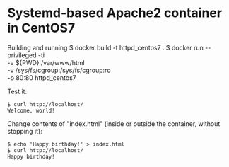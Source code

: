 Systemd-based Apache2 container in CentOS7
==========================================

Building and running
    $ docker build -t httpd_centos7 .
    $ docker run --privileged -ti \
            -v ${PWD}:/var/www/html \
            -v /sys/fs/cgroup:/sys/fs/cgroup:ro \
            -p 80:80 httpd_centos7

Test it:

    $ curl http://localhost/
    Welcome, world!

Change contents of "index.html" (inside or outside the container, without stopping it):

    $ echo 'Happy birthday!' > index.html
    $ curl http://localhost/
    Happy birthday!
